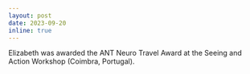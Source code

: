 ```yaml
---
layout: post
date: 2023-09-20 
inline: true
---
```


Elizabeth was awarded the ANT Neuro Travel Award at the Seeing and Action Workshop (Coimbra, Portugal).
